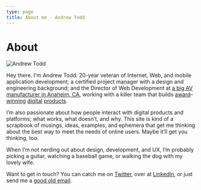 ```yaml
---
type: page
title: About me - Andrew Todd
---
```

# About

<img src="/assets/img/andrew-todd.jpg" alt="Andrew Todd" title="Andrew Todd" class="floatright" />

Hey there. I'm Andrew Todd: 20-year veteran of Internet, Web, and mobile application development; a certified project manager with a design and engineering background; and the Director of Web Development at [a big AV manufacturer in Anaheim, CA][1], working with a killer team that builds [award][2]–[winning][3] [digital][4] [products][5].

I’m also passionate about how people interact with digital products and platforms; what works, what doesn’t, and why. This site is kind of a scrapbook of musings, ideas, examples, and ephemera that get me thinking about the best way to meet the needs of online users. Maybe it’ll get you thinking, too.

When I’m not nerding out about design, development, and UX, I’m probably picking a guitar, watching a baseball game, or walking the dog with my lovely wife.

Want to get in touch? You can catch me on [Twitter][6], over at [LinkedIn][7], or just send me a [good old email][8].

[1]: http://www.extron.com/ "Extron Electronics"
[2]: http://www.extron.com/company/article.aspx?id=stellarserviceawardspr "Extron Wins Industry Awards for Exceptional Training, Web site, and Product Demos"
[3]: http://www.extron.com/company/article.aspx?id=NSCAAwards06 "Extron Receives Two Awards at NSCA"
[4]: http://www.avnetwork.com/latest/0013/which-av-manufacturers-and-distributors-provide-the-best-customer-training-and-support/92766 "Which AV Manufacturers and Distributors Provide the Best Customer Training and Support?"
[5]: http://www.ravepubs.com/rave-announces-winners-2014-readers-choice-awards/ "rAVe Announces Winners of our 2014 Reader’s Choice Awards"
[6]: http://twitter.com/drwtod "@drwtod"
[7]: http://www.linkedin.com/in/andrewtodd "Andrew Todd on LinkedIn"
[8]: mailto:drew@drwtod.com "drew@drwtod.com"